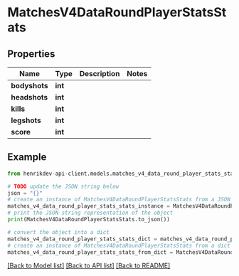 # MatchesV4DataRoundPlayerStatsStats


## Properties

Name | Type | Description | Notes
------------ | ------------- | ------------- | -------------
**bodyshots** | **int** |  | 
**headshots** | **int** |  | 
**kills** | **int** |  | 
**legshots** | **int** |  | 
**score** | **int** |  | 

## Example

```python
from henrikdev-api-client.models.matches_v4_data_round_player_stats_stats import MatchesV4DataRoundPlayerStatsStats

# TODO update the JSON string below
json = "{}"
# create an instance of MatchesV4DataRoundPlayerStatsStats from a JSON string
matches_v4_data_round_player_stats_stats_instance = MatchesV4DataRoundPlayerStatsStats.from_json(json)
# print the JSON string representation of the object
print(MatchesV4DataRoundPlayerStatsStats.to_json())

# convert the object into a dict
matches_v4_data_round_player_stats_stats_dict = matches_v4_data_round_player_stats_stats_instance.to_dict()
# create an instance of MatchesV4DataRoundPlayerStatsStats from a dict
matches_v4_data_round_player_stats_stats_from_dict = MatchesV4DataRoundPlayerStatsStats.from_dict(matches_v4_data_round_player_stats_stats_dict)
```
[[Back to Model list]](../README.md#documentation-for-models) [[Back to API list]](../README.md#documentation-for-api-endpoints) [[Back to README]](../README.md)


